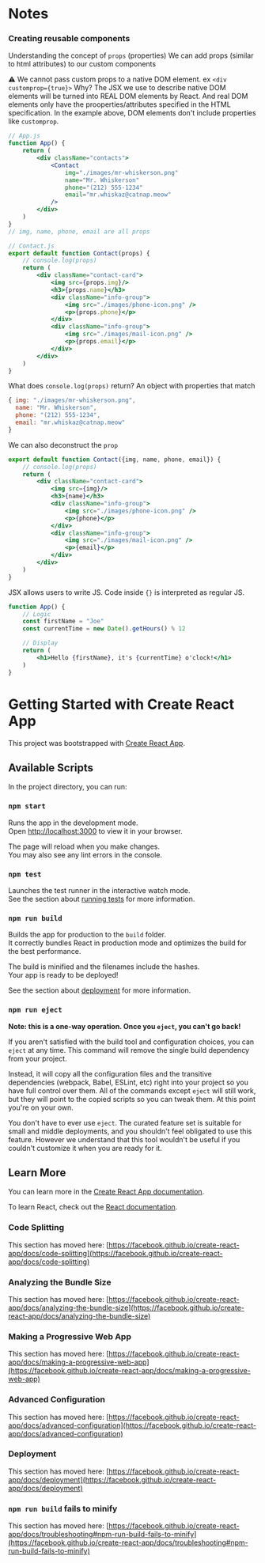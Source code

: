 # Notes

### Creating reusable components

Understanding the concept of `props` (properties)
We can add props (similar to html attributes) to our custom components

⚠️ We cannot pass custom props to a native DOM element.
ex `<div customprop={true}>`
Why?
The JSX we use to describe native DOM elements will be turned into REAL DOM elements by React. And real DOM elements
only have the prooperties/attributes specified in the HTML specification.
In the example above, DOM elements don't include properties like `customprop`.

``` jsx
// App.js
function App() {
    return (
        <div className="contacts">
            <Contact
                img="./images/mr-whiskerson.png"
                name="Mr. Whiskerson"
                phone="(212) 555-1234"
                email="mr.whiskaz@catnap.meow"
            />
        </div>
    )
}
// img, name, phone, email are all props

// Contact.js
export default function Contact(props) {
    // console.log(props)
    return (
        <div className="contact-card">
            <img src={props.img}/>
            <h3>{props.name}</h3>
            <div className="info-group">
                <img src="./images/phone-icon.png" />
                <p>{props.phone}</p>
            </div>
            <div className="info-group">
                <img src="./images/mail-icon.png" />
                <p>{props.email}</p>
            </div>
        </div>
    )
}
```

What does `console.log(props)` return? An object with properties that match

``` javascript
{ img: "./images/mr-whiskerson.png",
  name: "Mr. Whiskerson",
  phone: "(212) 555-1234",
  email: "mr.whiskaz@catnap.meow"
}
```

We can also deconstruct the `prop`

``` jsx
export default function Contact({img, name, phone, email}) {
    // console.log(props)
    return (
        <div className="contact-card">
            <img src={img}/>
            <h3>{name}</h3>
            <div className="info-group">
                <img src="./images/phone-icon.png" />
                <p>{phone}</p>
            </div>
            <div className="info-group">
                <img src="./images/mail-icon.png" />
                <p>{email}</p>
            </div>
        </div>
    )
}
```

JSX allows users to write JS. Code inside `{}` is interpreted as regular JS.

``` jsx
function App() {
    // Logic
    const firstName = "Joe"
    const currentTime = new Date().getHours() % 12

    // Display
    return (
        <h1>Hello {firstName}, it's {currentTime} o'clock!</h1>
    )
}
```

# Getting Started with Create React App

This project was bootstrapped with [Create React App](https://github.com/facebook/create-react-app).

## Available Scripts

In the project directory, you can run:

### `npm start`

Runs the app in the development mode.\
Open [http://localhost:3000](http://localhost:3000) to view it in your browser.

The page will reload when you make changes.\
You may also see any lint errors in the console.

### `npm test`

Launches the test runner in the interactive watch mode.\
See the section about [running tests](https://facebook.github.io/create-react-app/docs/running-tests) for more information.

### `npm run build`

Builds the app for production to the `build` folder.\
It correctly bundles React in production mode and optimizes the build for the best performance.

The build is minified and the filenames include the hashes.\
Your app is ready to be deployed!

See the section about [deployment](https://facebook.github.io/create-react-app/docs/deployment) for more information.

### `npm run eject`

**Note: this is a one-way operation. Once you `eject`, you can't go back!**

If you aren't satisfied with the build tool and configuration choices, you can `eject` at any time. This command will remove the single build dependency from your project.

Instead, it will copy all the configuration files and the transitive dependencies (webpack, Babel, ESLint, etc) right into your project so you have full control over them. All of the commands except `eject` will still work, but they will point to the copied scripts so you can tweak them. At this point you're on your own.

You don't have to ever use `eject`. The curated feature set is suitable for small and middle deployments, and you shouldn't feel obligated to use this feature. However we understand that this tool wouldn't be useful if you couldn't customize it when you are ready for it.

## Learn More

You can learn more in the [Create React App documentation](https://facebook.github.io/create-react-app/docs/getting-started).

To learn React, check out the [React documentation](https://reactjs.org/).

### Code Splitting

This section has moved here: [https://facebook.github.io/create-react-app/docs/code-splitting](https://facebook.github.io/create-react-app/docs/code-splitting)

### Analyzing the Bundle Size

This section has moved here: [https://facebook.github.io/create-react-app/docs/analyzing-the-bundle-size](https://facebook.github.io/create-react-app/docs/analyzing-the-bundle-size)

### Making a Progressive Web App

This section has moved here: [https://facebook.github.io/create-react-app/docs/making-a-progressive-web-app](https://facebook.github.io/create-react-app/docs/making-a-progressive-web-app)

### Advanced Configuration

This section has moved here: [https://facebook.github.io/create-react-app/docs/advanced-configuration](https://facebook.github.io/create-react-app/docs/advanced-configuration)

### Deployment

This section has moved here: [https://facebook.github.io/create-react-app/docs/deployment](https://facebook.github.io/create-react-app/docs/deployment)

### `npm run build` fails to minify

This section has moved here: [https://facebook.github.io/create-react-app/docs/troubleshooting#npm-run-build-fails-to-minify](https://facebook.github.io/create-react-app/docs/troubleshooting#npm-run-build-fails-to-minify)
